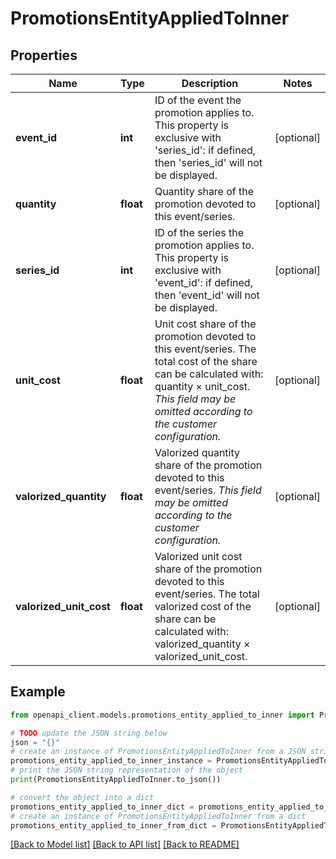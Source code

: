 # PromotionsEntityAppliedToInner


## Properties

Name | Type | Description | Notes
------------ | ------------- | ------------- | -------------
**event_id** | **int** | ID of the event the promotion applies to. This property is exclusive with &#39;series_id&#39;: if defined, then &#39;series_id&#39; will not be displayed. | [optional] 
**quantity** | **float** | Quantity share of the promotion devoted to this event/series. | [optional] 
**series_id** | **int** | ID of the series the promotion applies to. This property is exclusive with &#39;event_id&#39;: if defined, then &#39;event_id&#39; will not be displayed. | [optional] 
**unit_cost** | **float** | Unit cost share of the promotion devoted to this event/series. The total cost of the share can be calculated with: quantity × unit_cost. *This field may be omitted according to the customer configuration.* | [optional] 
**valorized_quantity** | **float** | Valorized quantity share of the promotion devoted to this event/series. *This field may be omitted according to the customer configuration.* | [optional] 
**valorized_unit_cost** | **float** | Valorized unit cost share of the promotion devoted to this event/series. The total valorized cost of the share can be calculated with: valorized_quantity × valorized_unit_cost. | [optional] 

## Example

```python
from openapi_client.models.promotions_entity_applied_to_inner import PromotionsEntityAppliedToInner

# TODO update the JSON string below
json = "{}"
# create an instance of PromotionsEntityAppliedToInner from a JSON string
promotions_entity_applied_to_inner_instance = PromotionsEntityAppliedToInner.from_json(json)
# print the JSON string representation of the object
print(PromotionsEntityAppliedToInner.to_json())

# convert the object into a dict
promotions_entity_applied_to_inner_dict = promotions_entity_applied_to_inner_instance.to_dict()
# create an instance of PromotionsEntityAppliedToInner from a dict
promotions_entity_applied_to_inner_from_dict = PromotionsEntityAppliedToInner.from_dict(promotions_entity_applied_to_inner_dict)
```
[[Back to Model list]](../README.md#documentation-for-models) [[Back to API list]](../README.md#documentation-for-api-endpoints) [[Back to README]](../README.md)


